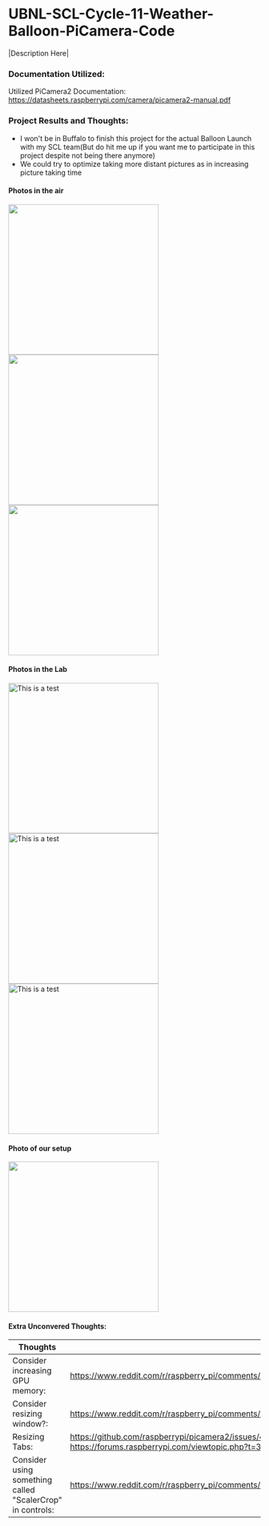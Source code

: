 # UBNL-SCL-Cycle-11-Weather-Balloon-PiCamera-Code
|Description Here|

### Documentation Utilized: 
Utilized PiCamera2 Documentation: https://datasheets.raspberrypi.com/camera/picamera2-manual.pdf

### Project Results and Thoughts: 
- I won't be in Buffalo to finish this project for the actual Balloon Launch with my SCL team(But do hit me up if you want me to participate in this project despite not being there anymore)
- We could try to optimize taking more distant pictures as in increasing picture taking time
#### Photos in the air
<p>
  <img src="https://github.com/user-attachments/assets/5b4d8248-68b2-4568-91ea-ebd0d74c1839" width="300">
  <img src="https://github.com/user-attachments/assets/517024f0-3214-4683-8179-226bb81a9d71" width="300">
  <img src="https://github.com/user-attachments/assets/11f82a9c-9624-4862-b627-50305d69c37d" width="300">
</p>


#### Photos in the Lab
<p float="left">
  <img src="https://github.com/Ethan43443/UBNL-SCL-Cycle-11-Weather-Balloon/assets/125399829/4a2f5a45-ae3b-4753-98a2-07b69e74aa0a" alt="This is a test" width="300">
  <img src="https://github.com/Ethan43443/UBNL-SCL-Cycle-11-Weather-Balloon/assets/125399829/e9cecfdd-0629-4224-a6ca-c7930164da5d" alt="This is a test" width="300">
  <img src="https://github.com/Ethan43443/UBNL-SCL-Cycle-11-Weather-Balloon/assets/125399829/ade93811-f08b-4945-8ea6-f3688717040d" alt="This is a test" width="300">
</p>

#### Photo of our setup
<div>
  <img src="https://github.com/user-attachments/assets/58ef635b-5515-4a9c-b725-2e40ad55ed4d" height="300">
</div>

#### Extra Unconvered Thoughts: 

|Thoughts|Link|
-------- | -------
|Consider increasing GPU memory:| https://www.reddit.com/r/raspberry_pi/comments/67k5lv/how_to_get_more_fps_out_of_pi_camera_v2_with/| 
|Consider resizing window?:| https://www.reddit.com/r/raspberry_pi/comments/2mu6lt/resize_picamera_preview_window/|
|Resizing Tabs:|https://github.com/raspberrypi/picamera2/issues/498 https://github.com/raspberrypi/picamera2/issues/500 https://forums.raspberrypi.com/viewtopic.php?t=348068|
|Consider using something called "ScalerCrop" in controls:| https://www.reddit.com/r/raspberry_pi/comments/1bbwh56/looking_for_assistance_understanding_picamera2/|
